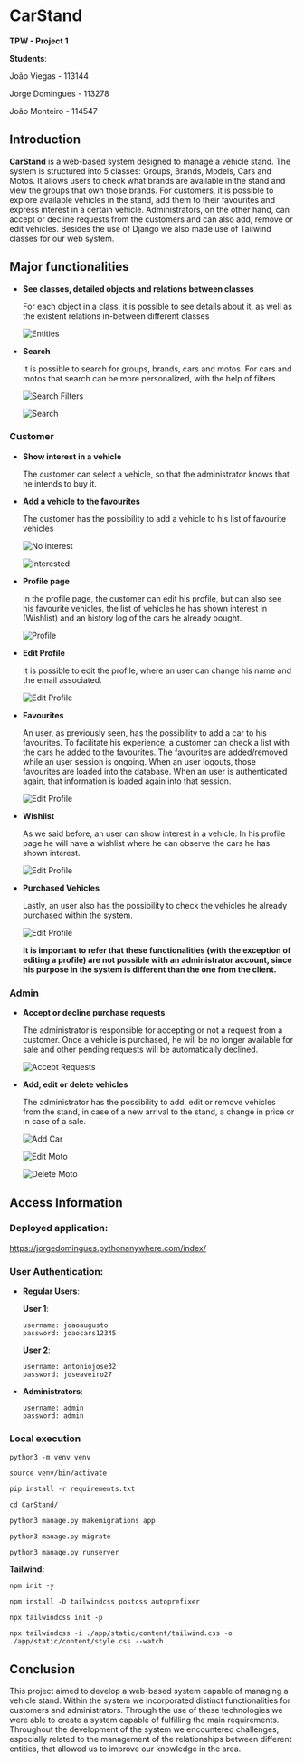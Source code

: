 # CarStand

**TPW - Project 1**

**Students**:

João Viegas - 113144

Jorge Domingues - 113278

João Monteiro - 114547

## Introduction

**CarStand** is a web-based system designed to manage a vehicle stand. The system is structured into 5 classes: Groups, Brands, Models, Cars and Motos. It allows users to check what brands are available in the stand and view the groups that own those brands. For customers, it is possible to explore available vehicles in the stand, add them to their favourites and express interest in a certain vehicle. Administrators, on the other hand, can accept or decline requests from the customers and can also add, remove or edit vehicles. Besides the use of Django we also made use of Tailwind classes for our web system.

## Major functionalities

- **See classes, detailed objects and relations between classes**

    For each object in a class, it is possible to see details about it, as well as the existent relations in-between different classes

    ![Entities](screenshots/entities.png)

- **Search**

    It is possible to search for groups, brands, cars and motos. For cars and motos that search can be more personalized, with the help of filters

    ![Search Filters](screenshots/searchFilters.png)

    ![Search](screenshots/search.png)

### Customer

- **Show interest in a vehicle**

    The customer can select a vehicle, so that the administrator knows that he intends to buy it.
    

- **Add a vehicle to the favourites**

    The customer has the possibility to add a vehicle to his list of favourite vehicles

    ![No interest](screenshots/noInterest.png)

    ![Interested](screenshots/interestAndFavorite.png)

- **Profile page**

    In the profile page, the customer can edit his profile, but can also see his favourite vehicles, the list of vehicles he has shown interest in (Wishlist) and an history log of the cars he already bought.

    ![Profile](screenshots/profile.png)    

- **Edit Profile**

    It is possible to edit the profile, where an user can change his name and the email associated.

    ![Edit Profile](screenshots/editProfile.png)

- **Favourites**

    An user, as previously seen, has the possibility to add a car to his favourites. To facilitate his experience, a customer can check a list with the cars he added to the favourites. The favourites are added/removed while an user session is ongoing. When an user logouts, those favourites are loaded into the database. When an user is authenticated again, that information is loaded again into that session.

    ![Edit Profile](screenshots/favourites.png)

- **Wishlist**

    As we said before, an user can show interest in a vehicle. In his profile page he will have a wishlist where he can observe the cars he has shown interest.

    ![Edit Profile](screenshots/desired.png)

- **Purchased Vehicles**

    Lastly, an user also has the possibility to check the vehicles he already purchased within the system. 

    ![Edit Profile](screenshots/purchased.png)

    **It is important to refer that these functionalities (with the exception of editing a profile) are not possible with an administrator account, since his purpose in the system is different than the one from the client.**


### Admin

- **Accept or decline purchase requests**

    The administrator is responsible for accepting or not a request from a customer. Once a vehicle is purchased, he will be no longer available for sale and other pending requests will be automatically declined.

    ![Accept Requests](screenshots/acceptRequests.png)

- **Add, edit or delete vehicles**

    The administrator has the possibility to add, edit or remove vehicles from the stand, in case of a new arrival to the stand, a change in price or in case of a sale.

    ![Add Car](screenshots/createCar.png)

    ![Edit Moto](screenshots/updateMoto.png)

    ![Delete Moto](screenshots/deleteMoto.png)


## Access Information

### Deployed application:

https://jorgedomingues.pythonanywhere.com/index/

### User Authentication:

- **Regular Users**:

    **User 1**:

    ```
    username: joaoaugusto
    password: joaocars12345
    ```
    **User 2**:

    ```
    username: antoniojose32
    password: joseaveiro27
    ```


- **Administrators**:
    ```
    username: admin
    password: admin
    ```

### Local execution
```
python3 -m venv venv

source venv/bin/activate

pip install -r requirements.txt

cd CarStand/

python3 manage.py makemigrations app

python3 manage.py migrate

python3 manage.py runserver
```

**Tailwind:**
```
npm init -y

npm install -D tailwindcss postcss autoprefixer

npx tailwindcss init -p

npx tailwindcss -i ./app/static/content/tailwind.css -o ./app/static/content/style.css --watch
```



## Conclusion
This project aimed to develop a web-based system capable of managing a vehicle stand. Within the system we incorporated distinct functionalities for customers and administrators. Through the use of these technologies we were able to create a system capable of fulfilling the main requirements.
Throughout the development of the system we encountered challenges, especially related to the management of the relationships between different entities, that allowed us to improve our knowledge in the area.
